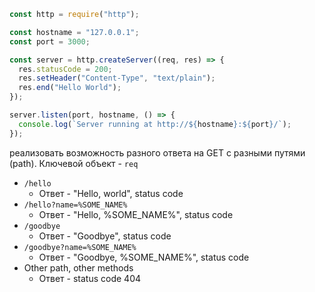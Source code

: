 ```javascript
const http = require("http");

const hostname = "127.0.0.1";
const port = 3000;

const server = http.createServer((req, res) => {
  res.statusCode = 200;
  res.setHeader("Content-Type", "text/plain");
  res.end("Hello World");
});

server.listen(port, hostname, () => {
  console.log(`Server running at http://${hostname}:${port}/`);
});
```

реализовать возможность разного ответа на GET c разными путями (path). Ключевой объект - `req`

- `/hello`
  - Ответ - "Hello, world", status code
- `/hello?name=%SOME_NAME%`
  - Ответ - "Hello, %SOME_NAME%", status code
- `/goodbye`
  - Ответ - "Goodbye", status code
- `/goodbye?name=%SOME_NAME%`
  - Ответ - "Goodbye, %SOME_NAME%", status code
- Other path, other methods
  - Ответ - status code 404
